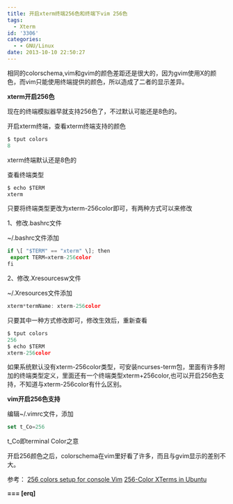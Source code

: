 ```yaml
---
title: 开启xterm终端256色和终端下vim 256色
tags:
  - Xterm
id: '3306'
categories:
  - - GNU/Linux
date: 2013-10-10 22:50:27
---
```


相同的colorschema,vim和gvim的颜色差距还是很大的，因为gvim使用X的颜色，而vim只能使用终端提供的颜色，所以造成了二者的显示差异。
<!-- more -->
**xterm开启256色**

现在的终端模拟器早就支持256色了，不过默认可能还是8色的。

开启xterm终端，查看xterm终端支持的颜色
```js
$ tput colors
8
```
xterm终端默认还是8色的

查看终端类型
```js
$ echo $TERM
xterm
```
只要将终端类型更改为xterm-256color即可，有两种方式可以来修改

1、修改.bashrc文件

~/.bashrc文件添加
```js
if \[ "$TERM" == "xterm" \]; then
 export TERM=xterm-256color
fi
```
2、修改.Xresourcesw文件

~/.Xresources文件添加
```js
xterm*termName: xterm-256color
```
只要其中一种方式修改即可，修改生效后，重新查看
```js
$ tput colors
256
$ echo $TERM
xterm-256color
```
如果系统默认没有xterm-256color类型，可安装ncurses-term包，里面有许多附加的终端类型定义，里面还有一个终端类型xterm+256color,也可以开启256色支持，不知道与xterm-256color有什么区别。

**vim开启256色支持**

编辑~/.vimrc文件，添加
```js
set t_Co=256
```
t_Co即terminal Color之意

开启256颜色之后，colorschema在vim里好看了许多，而且与gvim显示的差别不大。

参考：
[256 colors setup for console Vim](http://vim.wikia.com/wiki/256_colors_setup_for_console_Vim)
[256-Color XTerms in Ubuntu](http://push.cx/2008/256-color-xterms-in-ubuntu)

**\===
\[erq\]**